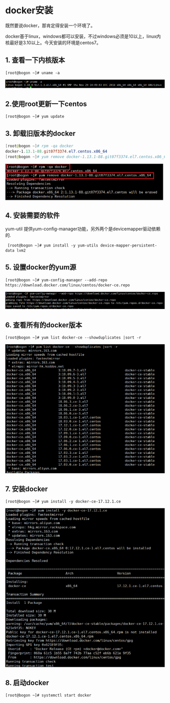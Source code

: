 # docker安装

既然要说docker，那肯定得安装一个环境了。

docker基于linux，windows都可以安装，不过windows必须是10以上，linux内核最好是3.10以上。今天安装的环境是centos7。

## 1. 查看一下内核版本

```shell
[root@bogon ~]# uname -a
```

![](../image/uname.png)

## 2.使用root更新一下centos
```shell
[root@bogon ~]# yum update
```


## 3. 卸载旧版本的docker
```powershell
[root@bogon ~]# rpm -qa docker
docker-1.13.1-88.git07f3374.el7.centos.x86_64
[root@bogon ~]# yum remove docker-1.13.1-88.git07f3374.el7.centos.x86_64
```

![](../image/remove_docker.png)

## 4. 安装需要的软件

yum-util 提供yum-config-manager功能，另外两个是devicemapper驱动依赖的.

```shell
 [root@bogon ~]# yum install -y yum-utils device-mapper-persistent-data lvm2
```


## 5. 设置docker的yum源
```shell
[root@bogon ~]# yum-config-manager --add-repo https://download.docker.com/linux/centos/docker-ce.repo
```

![](../image/add_docker_repo.png)

## 6. 查看所有的docker版本

```shell
[root@bogon ~]# yum list docker-ce --showduplicates |sort -r
```

![](../image/list_docker.png)

## 7. 安装docker

```shell
[root@bogon ~]# yum install -y docker-ce-17.12.1.ce
```

![](../image/install_docker.png)

## 8. 启动docker

```shell
[root@bogon ~]# systemctl start docker
```


